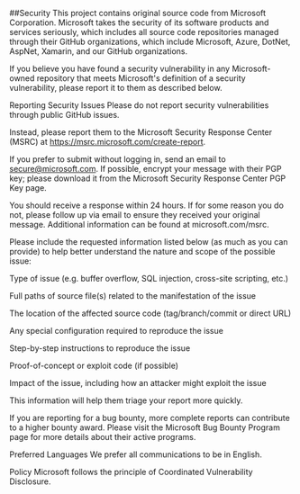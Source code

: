 ##Security
This project contains original source code from Microsoft Corporation. Microsoft takes the security of its software products and services seriously, which includes all source code repositories managed through their GitHub organizations, which include Microsoft, Azure, DotNet, AspNet, Xamarin, and our GitHub organizations.

If you believe you have found a security vulnerability in any Microsoft-owned repository that meets Microsoft's definition of a security vulnerability, please report it to them as described below.

Reporting Security Issues
Please do not report security vulnerabilities through public GitHub issues.

Instead, please report them to the Microsoft Security Response Center (MSRC) at https://msrc.microsoft.com/create-report.

If you prefer to submit without logging in, send an email to secure@microsoft.com. If possible, encrypt your message with their PGP key; please download it from the Microsoft Security Response Center PGP Key page.

You should receive a response within 24 hours. If for some reason you do not, please follow up via email to ensure they received your original message. Additional information can be found at microsoft.com/msrc.

Please include the requested information listed below (as much as you can provide) to help better understand the nature and scope of the possible issue:

Type of issue (e.g. buffer overflow, SQL injection, cross-site scripting, etc.)

Full paths of source file(s) related to the manifestation of the issue

The location of the affected source code (tag/branch/commit or direct URL)

Any special configuration required to reproduce the issue

Step-by-step instructions to reproduce the issue

Proof-of-concept or exploit code (if possible)

Impact of the issue, including how an attacker might exploit the issue

This information will help them triage your report more quickly.

If you are reporting for a bug bounty, more complete reports can contribute to a higher bounty award. Please visit the Microsoft Bug Bounty Program page for more details about their active programs.

Preferred Languages
We prefer all communications to be in English.

Policy
Microsoft follows the principle of Coordinated Vulnerability Disclosure.
